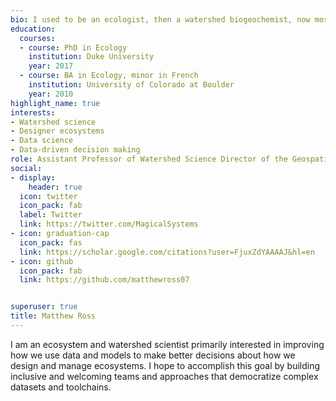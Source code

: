 ```yaml
---
bio: I used to be an ecologist, then a watershed biogeochemist, now mostly a data scientist. 
education:
  courses:
  - course: PhD in Ecology
    institution: Duke University
    year: 2017
  - course: BA in Ecology, minor in French
    institution: University of Colorado at Boulder
    year: 2010
highlight_name: true
interests:
- Watershed science
- Designer ecosystems
- Data science
- Data-driven decision making
role: Assistant Professor of Watershed Science Director of the Geospatial Centroid
social:
- display:
    header: true
  icon: twitter
  icon_pack: fab
  label: Twitter
  link: https://twitter.com/MagicalSystems
- icon: graduation-cap
  icon_pack: fas
  link: https://scholar.google.com/citations?user=FjuxZdYAAAAJ&hl=en
- icon: github
  icon_pack: fab
  link: https://github.com/matthewross07


superuser: true
title: Matthew Ross
---
```


I am an ecosystem and watershed scientist primarily interested in improving how 
we use
data and models to make better decisions about how we design and manage ecosystems. 
I hope to accomplish this goal by building inclusive and welcoming
teams and approaches that democratize complex datasets and toolchains. 



